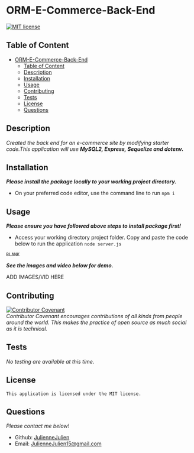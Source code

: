 # ORM-E-Commerce-Back-End

[![MIT license](https://img.shields.io/badge/license-MIT-blue.svg)](https://mit-license.org/)

## Table of Content
- [ORM-E-Commerce-Back-End](#orm-e-commerce-back-end)
  - [Table of Content](#table-of-content)
  - [Description](#description)
  - [Installation](#installation)
  - [Usage](#usage)
  - [Contributing](#contributing)
  - [Tests](#tests)
  - [License](#license)
  - [Questions](#questions)

## Description
*Created the back end for an e-commerce site by modifying starter code.This application will use* ***MySQL2, Express, Sequelize and dotenv.***
## Installation
***Please install the package locally to your working project directory.***
- On your preferred code editor, use the command line to run `npm i`


## Usage
***Please ensure you have followed above steps to install package first!***
- Access your working directory project folder. Copy and paste the code below to run the application 
`node server.js`


`BLANK`

***See the images and video below for demo.***

ADD IMAGES/VID HERE


## Contributing

[![Contributor Covenant](https://img.shields.io/badge/Contributor%20Covenant-2.1-4baaaa.svg)](code_of_conduct.md)
<br>*Contributor Covenant encourages contributions of all kinds from people around the world. This makes the practice of open source as much social as it is technical.*

## Tests
*No testing are available at this time.*

## License
    This application is licensed under the MIT license.

## Questions
*Please contact me below!*
- Github: [JulienneJulien](https://github.com/JulienneJulien)
- Email: JulienneJulien15@gmail.com 

